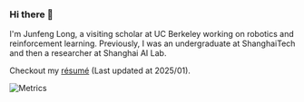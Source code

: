 ### Hi there 👋

I'm Junfeng Long, a visiting scholar at UC Berkeley working on robotics and reinforcement learning. Previously, I was an undergraduate at ShanghaiTech and then a researcher at Shanghai AI Lab.

Checkout my [résumé](https://github.com/Junfeng-Long/Junfeng-Long/blob/main/resume.pdf) (Last updated at 2025/01).

![Metrics](./github-metrics.svg)